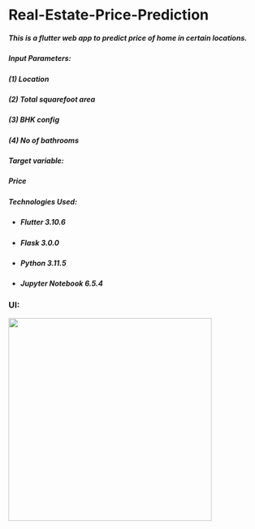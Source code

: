 # Real-Estate-Price-Prediction
 ##### This is a flutter web app to predict price of home in certain locations.

 ##### Input Parameters: 
 ##### (1) Location
 ##### (2) Total squarefoot area
 ##### (3) BHK config
 ##### (4) No of bathrooms

 ##### Target variable: 
 ##### Price

##### Technologies Used:
- ##### Flutter 3.10.6
- ##### Flask 3.0.0
- ##### Python 3.11.5
- ##### Jupyter Notebook 6.5.4




### UI: 
<img src="https://github.com/SarthakChandervanshi/Real-Estate-Price-Prediction/assets/54674615/c003b4fe-cc97-4117-8eaf-98475ea4efd1" height="400">
